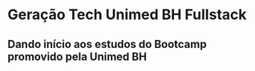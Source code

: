 # Geração Tech Unimed BH Fullstack

## Dando início aos estudos do **Bootcamp promovido pela Unimed BH**
